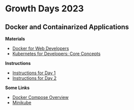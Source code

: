# Growth Days 2023

## Docker and Containarized Applications

**Materials**
* [Docker for Web Developers](https://app.pluralsight.com/library/courses/docker-web-development)
* [Kubernetes for Developers: Core Concepts](https://app.pluralsight.com/library/courses/kubernetes-developers-core-concepts)

**Instructions**

* [Instructions for Day 1](INSTALL-Day1.md)
* [Instructions for Day 2](INSTALL-Day2.md)


**Some Links**

* [Docker Compose Overview](https://docs.docker.com/compose/)
* [Minikube](https://minikube.sigs.k8s.io/docs/)
